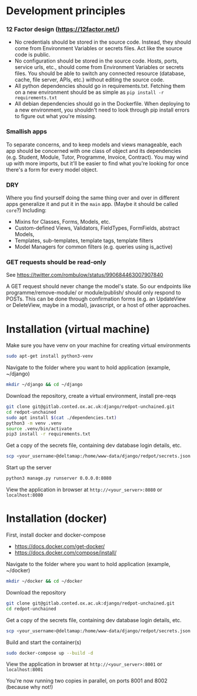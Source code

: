 # Development principles

### 12 Factor design (https://12factor.net/)
* No credentials should be stored in the source code.  Instead, they should come from Environment Variables or secrets files.  Act like the source code is public.
* No configuration should be stored in the source code.  Hosts, ports, service urls, etc., should come from Environment Variables or secrets files.  You should be able to switch any connected resource (database, cache, file server, APIs, etc.) without editing the source code.
* All python dependencies should go in requirements.txt.  Fetching them on a new environment should be as simple as `pip install -r requirements.txt`
* All debian dependencies should go in the Dockerfile.  When deploying to a new environment, you shouldn't need to look through pip install errors to figure out what you're missing.

### Smallish apps
To separate concerns, and to keep models and views manageable, each app should be concerned with one class of object and its dependencies (e.g. Student, Module, Tutor, Programme, Invoice, Contract).  You may wind up with more imports, but it'll be easier to find what you're looking for once there's a form for every model object.

### DRY
Where you find yourself doing the same thing over and over in different apps generalize it and put it in the `main` app. (Maybe it should be called `core`?)
Including:
* Mixins for Classes, Forms, Models, etc.
* Custom-defined Views, Validators, FieldTypes, FormFields, abstract Models, 
* Templates, sub-templates, template tags, template filters
* Model Managers for common filters (e.g. queries using is_active)

### GET requests should be read-only
See https://twitter.com/rombulow/status/990684463007907840

A GET request should never change the model's state.  So our endpoints like programme/remove-module/ or module/publish/
should only respond to POSTs.  This can be done through confirmation forms (e.g. an UpdateView or DeleteView, maybe in a 
modal), javascript, or a host of other approaches.

# Installation (virtual machine)

Make sure you have venv on your machine for creating virtual environments
```bash
sudo apt-get install python3-venv
```

Navigate to the folder where you want to hold application (example, ~/django)
```bash 
mkdir ~/django && cd ~/django
```

Download the repository, create a virtual environment, install pre-reqs
```bash 
git clone git@gitlab.conted.ox.ac.uk:django/redpot-unchained.git
cd redpot-unchained
sudo apt install $(cat ./dependencies.txt)
python3 -m venv .venv
source .venv/bin/activate
pip3 install -r requirements.txt
```

Get a copy of the secrets file, containing dev database login details, etc.
```bash 
scp <your_username>@deltamap:/home/www-data/django/redpot/secrets.json .
```

Start up the server
```bash
python3 manage.py runserver 0.0.0.0:8080
```

View the application in browser at `http://<your_server>:8080` or `localhost:8080`

# Installation (docker)

First, install docker and docker-compose
* https://docs.docker.com/get-docker/
* https://docs.docker.com/compose/install/

Navigate to the folder where you want to hold application (example, ~/docker)
```bash 
mkdir ~/docker && cd ~/docker
```

Download the repository
```bash 
git clone git@gitlab.conted.ox.ac.uk:django/redpot-unchained.git
cd redpot-unchained
```

Get a copy of the secrets file, containing dev database login details, etc.
```bash 
scp <your_username>@deltamap:/home/www-data/django/redpot/secrets.json .
```

Build and start the container(s)
```bash
sudo docker-compose up --build -d
```

View the application in browser at `http://<your_server>:8001` or `localhost:8001`

You're now running two copies in parallel, on ports 8001 and 8002 (because why not!)